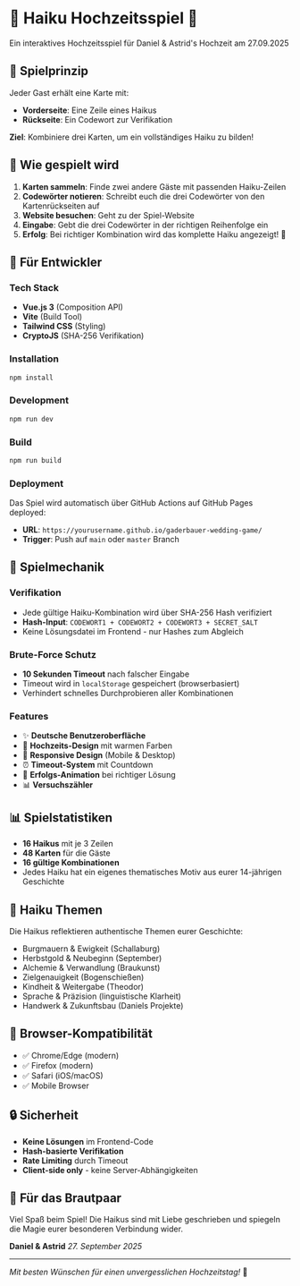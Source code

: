 # 🌸 Haiku Hochzeitsspiel 🌸

Ein interaktives Hochzeitsspiel für Daniel & Astrid's Hochzeit am 27.09.2025

## 📝 Spielprinzip

Jeder Gast erhält eine Karte mit:
- **Vorderseite**: Eine Zeile eines Haikus
- **Rückseite**: Ein Codewort zur Verifikation

**Ziel**: Kombiniere drei Karten, um ein vollständiges Haiku zu bilden!

## 🎯 Wie gespielt wird

1. **Karten sammeln**: Finde zwei andere Gäste mit passenden Haiku-Zeilen
2. **Codewörter notieren**: Schreibt euch die drei Codewörter von den Kartenrückseiten auf
3. **Website besuchen**: Geht zu der Spiel-Website
4. **Eingabe**: Gebt die drei Codewörter in der richtigen Reihenfolge ein
5. **Erfolg**: Bei richtiger Kombination wird das komplette Haiku angezeigt! 🎉

## 🚀 Für Entwickler

### Tech Stack
- **Vue.js 3** (Composition API)
- **Vite** (Build Tool)
- **Tailwind CSS** (Styling)
- **CryptoJS** (SHA-256 Verifikation)

### Installation

```bash
npm install
```

### Development

```bash
npm run dev
```

### Build

```bash
npm run build
```

### Deployment

Das Spiel wird automatisch über GitHub Actions auf GitHub Pages deployed:
- **URL**: `https://yourusername.github.io/gaderbauer-wedding-game/`
- **Trigger**: Push auf `main` oder `master` Branch

## 🔧 Spielmechanik

### Verifikation
- Jede gültige Haiku-Kombination wird über SHA-256 Hash verifiziert
- **Hash-Input**: `CODEWORT1 + CODEWORT2 + CODEWORT3 + SECRET_SALT`
- Keine Lösungsdatei im Frontend - nur Hashes zum Abgleich

### Brute-Force Schutz
- **10 Sekunden Timeout** nach falscher Eingabe
- Timeout wird in `localStorage` gespeichert (browserbasiert)
- Verhindert schnelles Durchprobieren aller Kombinationen

### Features
- ✨ **Deutsche Benutzeroberfläche**
- 🎨 **Hochzeits-Design** mit warmen Farben
- 📱 **Responsive Design** (Mobile & Desktop)
- ⏰ **Timeout-System** mit Countdown
- 🎉 **Erfolgs-Animation** bei richtiger Lösung
- 📊 **Versuchszähler**

## 📊 Spielstatistiken

- **16 Haikus** mit je 3 Zeilen
- **48 Karten** für die Gäste
- **16 gültige Kombinationen**
- Jedes Haiku hat ein eigenes thematisches Motiv aus eurer 14-jährigen Geschichte

## 🎨 Haiku Themen

Die Haikus reflektieren authentische Themen eurer Geschichte:
- Burgmauern & Ewigkeit (Schallaburg)
- Herbstgold & Neubeginn (September)
- Alchemie & Verwandlung (Braukunst)
- Zielgenauigkeit (Bogenschießen)
- Kindheit & Weitergabe (Theodor)
- Sprache & Präzision (linguistische Klarheit)
- Handwerk & Zukunftsbau (Daniels Projekte)

## 📱 Browser-Kompatibilität

- ✅ Chrome/Edge (modern)
- ✅ Firefox (modern)
- ✅ Safari (iOS/macOS)
- ✅ Mobile Browser

## 🔒 Sicherheit

- **Keine Lösungen** im Frontend-Code
- **Hash-basierte Verifikation**
- **Rate Limiting** durch Timeout
- **Client-side only** - keine Server-Abhängigkeiten

## 💝 Für das Brautpaar

Viel Spaß beim Spiel! Die Haikus sind mit Liebe geschrieben und spiegeln die Magie eurer besonderen Verbindung wider.

**Daniel & Astrid** 
*27. September 2025*

---

*Mit besten Wünschen für einen unvergesslichen Hochzeitstag!* 🥂